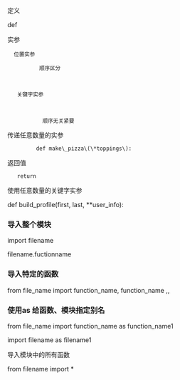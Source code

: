 定义

def

实参

```
  位置实参 

          顺序区分



   关键字实参



           顺序无关紧要
```

传递任意数量的实参

```
         def make\_pizza\(\*toppings\): 
```

返回值

```
   return  
```

使用任意数量的关键字实参

def build\_profile\(first, last, \*\*user\_info\):

### 导入整个模块

import filename

filename.fuctionname

### 导入特定的函数

from file\_name import function\_name, function\_name ,,

### 使用as 给函数、模块指定别名

from file\_name import function\_name as function\_name1

import filename as filename1

导入模块中的所有函数 

 from filename import \*



